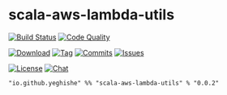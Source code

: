 # scala-aws-lambda-utils

[![Build Status][build-status-badge]][build-status-url]
[![Code Quality][code-quality-badge]][code-quality-url]

[![Download][download-badge]][download-url]
[![Tag][tag-badge]][tag-url]
[![Commits][commits-badge]][commits-url]
[![Issues][issues-badge]][issues-url]

[![License][license-badge]][license-url]
[![Chat][chat-badge]][chat-url]

```
"io.github.yeghishe" %% "scala-aws-lambda-utils" % "0.0.2"
```
[build-status-badge]: https://img.shields.io/travis/yeghishe/scala-aws-lambda-utils.svg?style=flat-square
[build-status-url]: https://travis-ci.org/yeghishe/scala-aws-lambda-utils
[code-quality-badge]: https://img.shields.io/codacy/a55b09fb3fbb44adb9da611f08071457.svg?style=flat-square
[code-quality-url]: https://www.codacy.com/app/ypiruzyan/scala-aws-lambda-utils
[download-badge]: https://img.shields.io/maven-central/v/io.github.yeghishe/scala-aws-lambda-utils_2.11.svg?style=flat-square
[download-url]: https://maven-badges.herokuapp.com/maven-central/io.github.yeghishe/scala-aws-lambda-utils_2.11
[tag-badge]: https://img.shields.io/github/tag/yeghishe/scala-aws-lambda-utils.svg?style=flat-square
[tag-url]: https://github.com/yeghishe/scala-aws-lambda-utils/tags
[commits-badge]: https://img.shields.io/github/commits-since/yeghishe/scala-aws-lambda-utils/v0.0.2.svg?style=flat-square
[commits-url]: https://github.com/yeghishe/scala-aws-lambda-utils/commits/master
[issues-badge]: https://img.shields.io/github/issues/yeghishe/scala-aws-lambda-utils.svg?style=flat-square
[issues-url]: https://github.com/yeghishe/scala-aws-lambda-utils/issues
[license-badge]: https://img.shields.io/badge/License-Apache%202-blue.svg?style=flat-square
[license-url]: LICENSE
[chat-badge]: https://img.shields.io/badge/gitter-join%20chat-brightgreen.svg?style=flat-square
[chat-url]: https://gitter.im/yeghishe/scala-aws-lambda-utils

